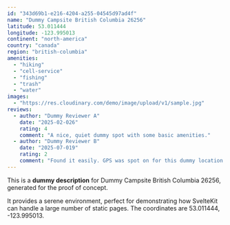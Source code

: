 ```yaml
---
id: "343d69b1-e216-4204-a255-04545d97ad4f"
name: "Dummy Campsite British Columbia 26256"
latitude: 53.011444
longitude: -123.995013
continent: "north-america"
country: "canada"
region: "british-columbia"
amenities:
  - "hiking"
  - "cell-service"
  - "fishing"
  - "trash"
  - "water"
images:
  - "https://res.cloudinary.com/demo/image/upload/v1/sample.jpg"
reviews:
  - author: "Dummy Reviewer A"
    date: "2025-02-026"
    rating: 4
    comment: "A nice, quiet dummy spot with some basic amenities."
  - author: "Dummy Reviewer B"
    date: "2025-07-019"
    rating: 2
    comment: "Found it easily. GPS was spot on for this dummy location."
---
```


This is a **dummy description** for Dummy Campsite British Columbia 26256, generated for the proof of concept.

It provides a serene environment, perfect for demonstrating how SvelteKit can handle a large number of static pages. The coordinates are 53.011444, -123.995013.
